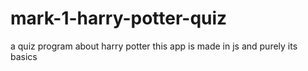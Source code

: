 # mark-1-harry-potter-quiz
a quiz program about harry potter
this app is made in js and purely its basics 
